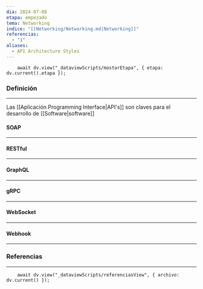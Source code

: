 ```yaml
---
dia: 2024-07-08
etapa: empezado
tema: Networking
indice: "[[Networking/Networking.md|Networking]]"
referencias:
  - "1"
aliases:
  - API Architecture Styles
---
```

```dataviewjs
	await dv.view("_dataviewScripts/mostarEtapa", { etapa: dv.current().etapa });
```
### Definición
---
Las [[Aplicación Programming Interface|API's]] son claves para el desarrollo de [[Software|software]]

#### SOAP
---


#### RESTful
---


#### GraphQL
---


#### gRPC
---


#### WebSocket
---


#### Webhook
---



### Referencias
---
```dataviewjs
	await dv.view("_dataviewScripts/referenciasView", { archivo: dv.current() });
```